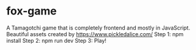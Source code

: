 # fox-game
A Tamagotchi game that is completely frontend and mostly in JavaScript. Beautiful assets created by https://www.pickledalice.com/
Step 1: npm install
Step 2: npm run dev
Step 3: Play!
